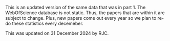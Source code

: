 This is an updated version of the same data that was in part 1. The WebOfScience database is not 
static. Thus, the papers that are within it are subject to change. Plus, new papers come out every 
year so we plan to re-do these statistics every decemeber. 

This was updated on 31 December 2024 by RJC. 
